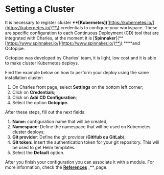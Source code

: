# Setting a Cluster

It is necessary to register cluster **\*\*\[**Kubernetes**\]\(**[https://kubernetes.io/](https://kubernetes.io/)**\) credentials to configure your workspace. These are specific configuration to each Continuous Deployment \(CD\) tool that are integrated with Charles, at the moment it is \[**Spinnaker**\]\(**[https://www.spinnaker.io/](https://www.spinnaker.io/)**\) \*\***and Octopipe.

Octopipe was developed by Charles' team, it is light, low cost and it is able to make cluster Kubernetes deploys.

Find the example below on how to perform your deploy using the same installation cluster:

1. On Charles front page, select **Settings** on the bottom left corner; 
2. Click on **Credentials**;
3. Click on **Add CD Configuration**;
4. Select the option **Octopipe.**

After these steps, fill out the next fields:

1. **Name:** configuration name that will be created; 
2. **Namespace:** Define the namespace that will be used on Kubernetes cluster deploys; 
3. **Git provider**: Define the git provider \(**GitHub ou GitLab**\);
4. **Git token:**  Insert the authentication token for your git repository. This will be used to get Helm templates.  
5. Select the **Default** option.

After you finish your configuration you can associate it with a module. For more information, check the [**References**](https://docs.charlescd.io/referencia/configuracao-cd) _\*\*_page.

